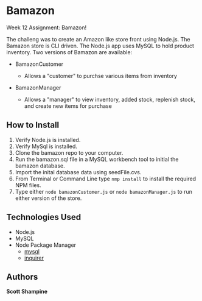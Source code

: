 # Bamazon

Week 12 Assignment: Bamazon!

The challeng was to create an Amazon like store front using Node.js. The Bamazon store is CLI driven. The Node.js app uses MySQL to hold product inventory. Two versions of Bamazon are available:

* BamazonCustomer
  * Allows a "customer" to purchse various items from inventory
 
 * BamazonManager
   * Allows a "manager" to view inventory, added stock, replenish stock, and create new items for purchase
 
 ## How to Install
 
 1. Verify Node.js is installed. 
 1. Verify MySql is installed.
 1. Clone the bamazon repo to your computer.
 1. Run the bamazon.sql file in a MySQL workbench tool to initial the bamazon database.
 1. Import the inital database data using seedFile.cvs.
 1. From Terminal or Command Line type `nmp install` to install the required NPM files.
 1. Type either `node bamazonCustomer.js` or `node bamazonManager.js` to run either version of the store.
 
 ## Technologies Used
 
 * Node.js
 * MySQL
 * Node Package Manager
   * [mysql](https://www.npmjs.com/package/mysql "npmjs mysql")
   * [inquirer](https://www.npmjs.com/package/inquirer "npmjs inquirer")
 
 ## Authors
 
 **Scott Shampine**
